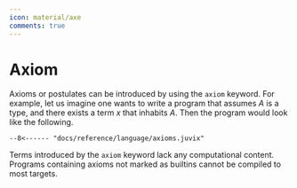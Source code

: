 ```yaml
---
icon: material/axe
comments: true
---
```


# Axiom

Axioms or postulates can be introduced by using the `axiom` keyword. For
example, let us imagine one wants to write a program that assumes _A_ is a type,
and there exists a term _x_ that inhabits _A_. Then the program would look like
the following.

```juvix
--8<------ "docs/reference/language/axioms.juvix"
```

Terms introduced by the `axiom` keyword lack any computational content. Programs
containing axioms not marked as builtins cannot be compiled to most targets.
